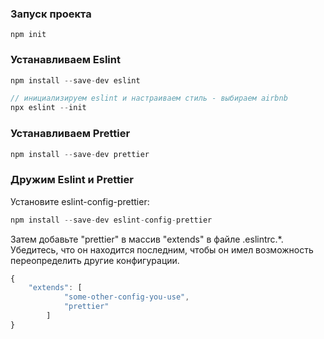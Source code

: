 ### Запуск проекта

```
npm init
```

### Устанавливаем Eslint

```jsx
npm install --save-dev eslint

// инициализируем eslint и настраиваем стиль - выбираем airbnb
npx eslint --init
```

### Устанавливаем Prettier

```jsx
npm install --save-dev prettier
```

### Дружим Eslint и Prettier

Установите eslint-config-prettier:

```jsx
npm install --save-dev eslint-config-prettier
```

Затем добавьте "prettier" в массив "extends" в файле .eslintrc.\*. Убедитесь, что он находится последним, чтобы он имел возможность переопределить другие конфигурации.

```jsx
{
	"extends": [
			"some-other-config-you-use",
			"prettier"
		]
}
```
